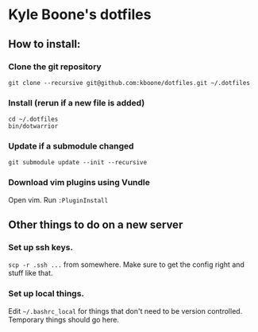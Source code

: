 # Kyle Boone's dotfiles

## How to install:

### Clone the git repository
    git clone --recursive git@github.com:kboone/dotfiles.git ~/.dotfiles

### Install (rerun if a new file is added)
    cd ~/.dotfiles
    bin/dotwarrior

### Update if a submodule changed
    git submodule update --init --recursive

### Download vim plugins using Vundle
Open vim. Run `:PluginInstall`

## Other things to do on a new server

### Set up ssh keys.
`scp -r .ssh ...` from somewhere. Make sure to get the
config right and stuff like that.

### Set up local things.
Edit `~/.bashrc_local` for things that don't need to be version
controlled. Temporary things should go here.
